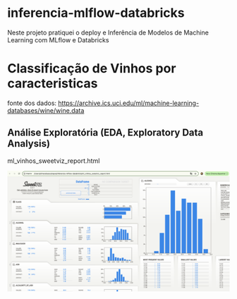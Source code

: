 # inferencia-mlflow-databricks
Neste projeto pratiquei o deploy e Inferência de Modelos de Machine Learning com MLflow e Databricks


# Classificação de Vinhos por caracteristicas

fonte dos dados:
https://archive.ics.uci.edu/ml/machine-learning-databases/wine/wine.data


## Análise Exploratória (EDA, Exploratory Data Analysis) 

ml_vinhos_sweetviz_report.html

![Profile](./IMAGES/dados.png)